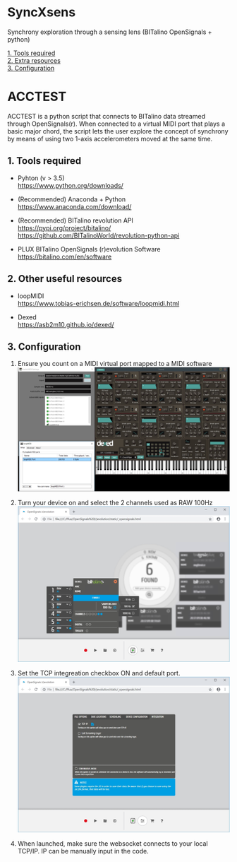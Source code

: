 # SyncXsens
Synchrony exploration through a sensing lens (BITalino OpenSignals + python)

[1. Tools required](#prereq)  
[2. Extra resources](#resrc)  
[3. Configuration](#config)  


# ACCTEST
ACCTEST is a python script that connects to BITalino data streamed through OpenSignals(r). When connected to a virtual MIDI port that plays a basic major chord, the script lets the user explore the concept of synchrony by means of using two 1-axis accelerometers moved at the same time. 


##  1. Tools required <a name="prereq"></a>
- Pyhton (v > 3.5)  
https://www.python.org/downloads/

- (Recommended) Anaconda + Python
 https://www.anaconda.com/download/

- (Recommended) BITalino revolution API  
https://pypi.org/project/bitalino/  
https://github.com/BITalinoWorld/revolution-python-api  

- PLUX BITalino OpenSignals (r)evolution Software  
https://bitalino.com/en/software

##  2. Other useful resources <a name="resrc"></a>  
- loopMIDI  
https://www.tobias-erichsen.de/software/loopmidi.html

- Dexed  
https://asb2m10.github.io/dexed/

##  3. Configuration <a name="config"></a>  
1. Ensure you count on a MIDI virtual port mapped to a MIDI software
![MIDI](/img/MIDI_port.jpg)

2. Turn your device on and select the 2 channels used as RAW 100Hz  
![RAW](/img/RAW.jpg)

3. Set the TCP integreation checkbox ON and default port. 
![TCP](/img/TCP_checked.jpg)

4. When launched, make sure the websocket connects to your local TCP/IP. IP can be manually input in the code.
